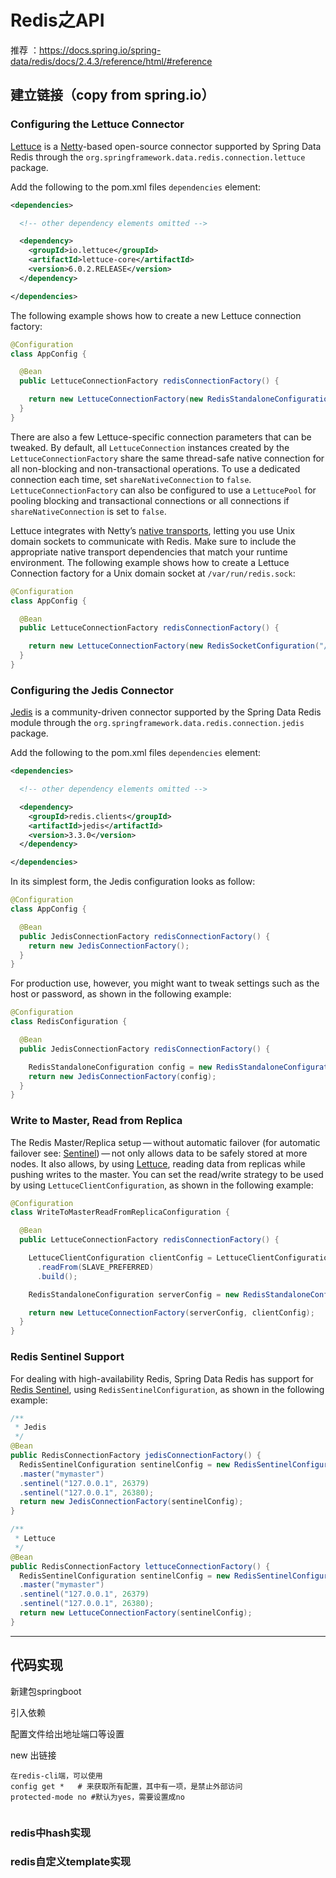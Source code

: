 # Redis之API

推荐 ：https://docs.spring.io/spring-data/redis/docs/2.4.3/reference/html/#reference 

## 建立链接（copy from spring.io）

###  Configuring the Lettuce Connector

[Lettuce](https://github.com/lettuce-io/lettuce-core) is a [Netty](https://netty.io/)-based open-source connector supported by Spring Data Redis through the `org.springframework.data.redis.connection.lettuce` package.

Add the following to the pom.xml files `dependencies` element:

```xml
<dependencies>

  <!-- other dependency elements omitted -->

  <dependency>
    <groupId>io.lettuce</groupId>
    <artifactId>lettuce-core</artifactId>
    <version>6.0.2.RELEASE</version>
  </dependency>

</dependencies>
```

The following example shows how to create a new Lettuce connection factory:

```java
@Configuration
class AppConfig {

  @Bean
  public LettuceConnectionFactory redisConnectionFactory() {

    return new LettuceConnectionFactory(new RedisStandaloneConfiguration("server", 6379));
  }
}

```

There are also a few Lettuce-specific connection parameters that can be tweaked. By default, all `LettuceConnection` instances created by the `LettuceConnectionFactory` share the same thread-safe native connection for all non-blocking and non-transactional operations. To use a dedicated connection each time, set `shareNativeConnection` to `false`. `LettuceConnectionFactory` can also be configured to use a `LettucePool` for pooling blocking and transactional connections or all connections if `shareNativeConnection` is set to `false`.

Lettuce integrates with Netty’s [native transports](https://netty.io/wiki/native-transports.html), letting you use Unix domain sockets to communicate with Redis. Make sure to include the appropriate native transport dependencies that match your runtime environment. The following example shows how to create a Lettuce Connection factory for a Unix domain socket at `/var/run/redis.sock`:

```java
@Configuration
class AppConfig {

  @Bean
  public LettuceConnectionFactory redisConnectionFactory() {

    return new LettuceConnectionFactory(new RedisSocketConfiguration("/var/run/redis.sock"));
  }
}
```

### Configuring the Jedis Connector

[Jedis](https://github.com/xetorthio/jedis) is a community-driven connector supported by the Spring Data Redis module through the `org.springframework.data.redis.connection.jedis` package.

Add the following to the pom.xml files `dependencies` element:

```xml
<dependencies>

  <!-- other dependency elements omitted -->

  <dependency>
    <groupId>redis.clients</groupId>
    <artifactId>jedis</artifactId>
    <version>3.3.0</version>
  </dependency>

</dependencies>
```

In its simplest form, the Jedis configuration looks as follow:

```java
@Configuration
class AppConfig {

  @Bean
  public JedisConnectionFactory redisConnectionFactory() {
    return new JedisConnectionFactory();
  }
}
```

For production use, however, you might want to tweak settings such as the host or password, as shown in the following example:

```java
@Configuration
class RedisConfiguration {

  @Bean
  public JedisConnectionFactory redisConnectionFactory() {

    RedisStandaloneConfiguration config = new RedisStandaloneConfiguration("server", 6379);
    return new JedisConnectionFactory(config);
  }
}
```

### Write to Master, Read from Replica

The Redis Master/Replica setup — without automatic failover (for automatic failover see: [Sentinel](https://docs.spring.io/spring-data/redis/docs/2.4.3/reference/html/#redis:sentinel)) — not only allows data to be safely stored at more nodes. It also allows, by using [Lettuce](https://docs.spring.io/spring-data/redis/docs/2.4.3/reference/html/#redis:connectors:lettuce), reading data from replicas while pushing writes to the master. You can set the read/write strategy to be used by using `LettuceClientConfiguration`, as shown in the following example:

```java
@Configuration
class WriteToMasterReadFromReplicaConfiguration {

  @Bean
  public LettuceConnectionFactory redisConnectionFactory() {

    LettuceClientConfiguration clientConfig = LettuceClientConfiguration.builder()
      .readFrom(SLAVE_PREFERRED)
      .build();

    RedisStandaloneConfiguration serverConfig = new RedisStandaloneConfiguration("server", 6379);

    return new LettuceConnectionFactory(serverConfig, clientConfig);
  }
}
```

### Redis Sentinel Support

For dealing with high-availability Redis, Spring Data Redis has support for [Redis Sentinel](https://redis.io/topics/sentinel), using `RedisSentinelConfiguration`, as shown in the following example:

```java
/**
 * Jedis
 */
@Bean
public RedisConnectionFactory jedisConnectionFactory() {
  RedisSentinelConfiguration sentinelConfig = new RedisSentinelConfiguration()
  .master("mymaster")
  .sentinel("127.0.0.1", 26379)
  .sentinel("127.0.0.1", 26380);
  return new JedisConnectionFactory(sentinelConfig);
}

/**
 * Lettuce
 */
@Bean
public RedisConnectionFactory lettuceConnectionFactory() {
  RedisSentinelConfiguration sentinelConfig = new RedisSentinelConfiguration()
  .master("mymaster")
  .sentinel("127.0.0.1", 26379)
  .sentinel("127.0.0.1", 26380);
  return new LettuceConnectionFactory(sentinelConfig);
}
```

---

## 代码实现

新建包springboot

引入依赖

配置文件给出地址端口等设置

new 出链接

```
在redis-cli端，可以使用
config get *   # 来获取所有配置，其中有一项，是禁止外部访问
protected-mode no #默认为yes，需要设置成no


```

### redis中hash实现

### redis自定义template实现
